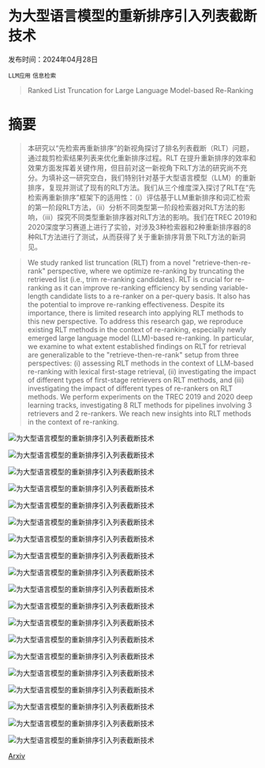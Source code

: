 # 为大型语言模型的重新排序引入列表截断技术

发布时间：2024年04月28日

`LLM应用` `信息检索`

> Ranked List Truncation for Large Language Model-based Re-Ranking

# 摘要

> 本研究以“先检索再重新排序”的新视角探讨了排名列表截断（RLT）问题，通过裁剪检索结果列表来优化重新排序过程。RLT 在提升重新排序的效率和效果方面发挥着关键作用，但目前对这一新视角下RLT方法的研究尚不充分。为填补这一研究空白，我们特别针对基于大型语言模型（LLM）的重新排序，复现并测试了现有的RLT方法。我们从三个维度深入探讨了RLT在“先检索再重新排序”框架下的适用性：（i）评估基于LLM重新排序和词汇检索的第一阶段RLT方法，（ii）分析不同类型第一阶段检索器对RLT方法的影响，（iii）探究不同类型重新排序器对RLT方法的影响。我们在TREC 2019和2020深度学习赛道上进行了实验，对涉及3种检索器和2种重新排序器的8种RLT方法进行了测试，从而获得了关于重新排序背景下RLT方法的新洞见。

> We study ranked list truncation (RLT) from a novel "retrieve-then-re-rank" perspective, where we optimize re-ranking by truncating the retrieved list (i.e., trim re-ranking candidates). RLT is crucial for re-ranking as it can improve re-ranking efficiency by sending variable-length candidate lists to a re-ranker on a per-query basis. It also has the potential to improve re-ranking effectiveness. Despite its importance, there is limited research into applying RLT methods to this new perspective. To address this research gap, we reproduce existing RLT methods in the context of re-ranking, especially newly emerged large language model (LLM)-based re-ranking. In particular, we examine to what extent established findings on RLT for retrieval are generalizable to the "retrieve-then-re-rank" setup from three perspectives: (i) assessing RLT methods in the context of LLM-based re-ranking with lexical first-stage retrieval, (ii) investigating the impact of different types of first-stage retrievers on RLT methods, and (iii) investigating the impact of different types of re-rankers on RLT methods. We perform experiments on the TREC 2019 and 2020 deep learning tracks, investigating 8 RLT methods for pipelines involving 3 retrievers and 2 re-rankers. We reach new insights into RLT methods in the context of re-ranking.

![为大型语言模型的重新排序引入列表截断技术](../../../paper_images/2404.18185/x1.png)

![为大型语言模型的重新排序引入列表截断技术](../../../paper_images/2404.18185/x2.png)

![为大型语言模型的重新排序引入列表截断技术](../../../paper_images/2404.18185/x3.png)

![为大型语言模型的重新排序引入列表截断技术](../../../paper_images/2404.18185/x4.png)

![为大型语言模型的重新排序引入列表截断技术](../../../paper_images/2404.18185/x5.png)

![为大型语言模型的重新排序引入列表截断技术](../../../paper_images/2404.18185/x6.png)

![为大型语言模型的重新排序引入列表截断技术](../../../paper_images/2404.18185/x7.png)

![为大型语言模型的重新排序引入列表截断技术](../../../paper_images/2404.18185/x8.png)

![为大型语言模型的重新排序引入列表截断技术](../../../paper_images/2404.18185/x9.png)

![为大型语言模型的重新排序引入列表截断技术](../../../paper_images/2404.18185/x10.png)

![为大型语言模型的重新排序引入列表截断技术](../../../paper_images/2404.18185/x11.png)

![为大型语言模型的重新排序引入列表截断技术](../../../paper_images/2404.18185/x12.png)

![为大型语言模型的重新排序引入列表截断技术](../../../paper_images/2404.18185/x13.png)

![为大型语言模型的重新排序引入列表截断技术](../../../paper_images/2404.18185/x14.png)

![为大型语言模型的重新排序引入列表截断技术](../../../paper_images/2404.18185/x15.png)

![为大型语言模型的重新排序引入列表截断技术](../../../paper_images/2404.18185/x16.png)

![为大型语言模型的重新排序引入列表截断技术](../../../paper_images/2404.18185/x17.png)

![为大型语言模型的重新排序引入列表截断技术](../../../paper_images/2404.18185/x18.png)

![为大型语言模型的重新排序引入列表截断技术](../../../paper_images/2404.18185/x19.png)

[Arxiv](https://arxiv.org/abs/2404.18185)